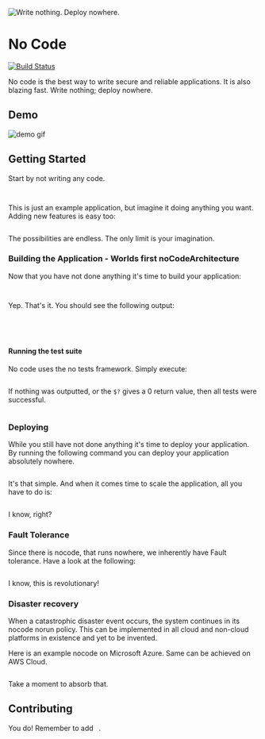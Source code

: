 ![Write nothing. Deploy nowhere.](https://github.com/jasonmemez/nocode/raw/master/nocode.png "nocode logo")
# No Code
[![Build Status](https://travis-ci.org/dvdmuckle/nocode.svg?branch=master)](https://travis-ci.org/dvdmuckle/nocode)

No code is the best way to write secure and reliable applications. It is also blazing fast. Write nothing; deploy nowhere.

## Demo
![demo gif](https://media.giphy.com/media/3o6Zt7npmUtWmmQ2kw/giphy.gif)

## Getting Started

Start by not writing any code.  

```


```

This is just an example application, but imagine it doing anything you want. Adding new features is easy too:

```

```

The possibilities are endless. The only limit is your imagination.

### Building the Application - Worlds first noCodeArchitecture

Now that you have not done anything it's time to build your application:

```
 
```

Yep. That's it. You should see the following output:

```




```

#### Running the test suite

No code uses the no tests framework. Simply execute:

```

```

If nothing was outputted, or the `$?` gives a 0 return value, then all tests were successful.

```

```

### Deploying

While you still have not done anything it's time to deploy your application. By running the following command you can deploy your application absolutely nowhere.
 
```

```

It's that simple. And when it comes time to scale the application, all you have to do is:

```

```

I know, right?

### Fault Tolerance 

Since there is nocode, that runs nowhere, we inherently have Fault tolerance. Have a look at the following: 

```

```

I know, this is revolutionary!

### Disaster recovery
When a catastrophic disaster event occurs, the system continues in its nocode norun policy. This can be implemented in all cloud and non-cloud platforms in existence and yet to be invented.

Here is an example nocode on Microsoft Azure. Same can be achieved on AWS Cloud.

```

```

Take a moment to absorb that.

## Contributing

You do! Remember to add ` `.
